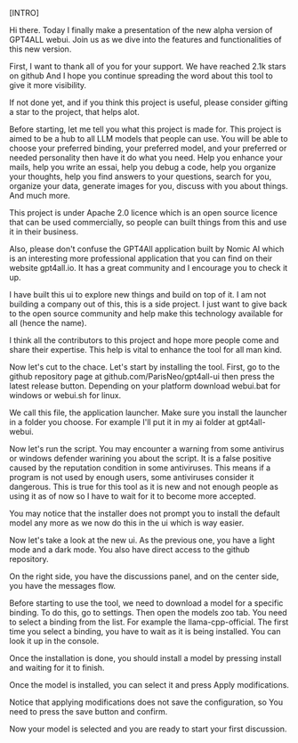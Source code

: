[INTRO]

Hi there. Today I finally make a presentation of the new alpha version of GPT4ALL webui.
Join us as we dive into the features and functionalities of this new version.

First, I want to thank all of you for your support. We have reached 2.1k stars on github And I hope you continue spreading the word about this tool to give it more visibility.

If not done yet, and if you think this project is useful, please consider gifting a star to the project, that helps alot.

Before starting, let me tell you what this project is made for. This project is aimed to be a hub to all LLM models that people can use. You will be able to choose your preferred binding, your preferred model, and your preferred or needed personality then have it do what you need. Help you enhance your mails, help you write an essai, help you debug a code, help you organize your thoughts, help you find answers to your questions, search for you, organize your data, generate images for you, discuss with you about things. And much more.


This project is under Apache 2.0 licence which is an open source licence that can be used commercially, so people can built things from this and use it in their business. 

Also, please don't confuse the GPT4All application built by Nomic AI which is an interesting more professional application that you can find on their website gpt4all.io. It has a great community and I encourage you to check it up. 

I have built this ui to explore new things and build on top of it. I am not building a company out of this, this is a side project. I just want to give back to the open source community and help make this technology available for all (hence the name).

I think all the contributors to this project and hope more people come and share their expertise. This help is vital to enhance the tool for all man kind.

Now let's cut to the chace. Let's start by installing the tool.
First, go to the github repository page at github.com/ParisNeo/gpt4all-ui then press the latest release button. Depending on your platform download webui.bat for windows or webui.sh for linux.

We call this file, the application launcher. Make sure you install the launcher in a folder you choose. For example I'll put it in my ai folder at gpt4all-webui.

Now let's run the script.
You may encounter a warning from some antivirus or windows defender warining you about the script. It is a false positive caused by the reputation condition in some antiviruses. This means if a program is not used by enough users, some antiviruses consider it dangerous. This is true for this tool as it is new and not enough people as using it as of now so I have to wait for it to become more accepted.

You may notice that the installer does not prompt you to install the default model any more as we now do this in the ui which is way easier.

Now let's take a look at the new ui. As the previous one, you have a light mode and a dark mode. You also have direct access to the github repository.

On the right side, you have the discussions panel, and on the center side, you have the messages flow.

Before starting to use the tool, we need to download a model for a specific binding.
To do this, go to settings. Then open the models zoo tab.
You need to select a binding from the list. For example the llama-cpp-official. The first time you select a binding, you have to wait as it  is being installed. You can look it up in the console.

Once the installation is done, you should install a model by pressing install and waiting for it to finish.

Once the model is installed, you can select it and press Apply modifications.

Notice that applying modifications does not save the configuration, so You need to press the save button and confirm.

Now your model is selected and you are ready to start your first discussion.

